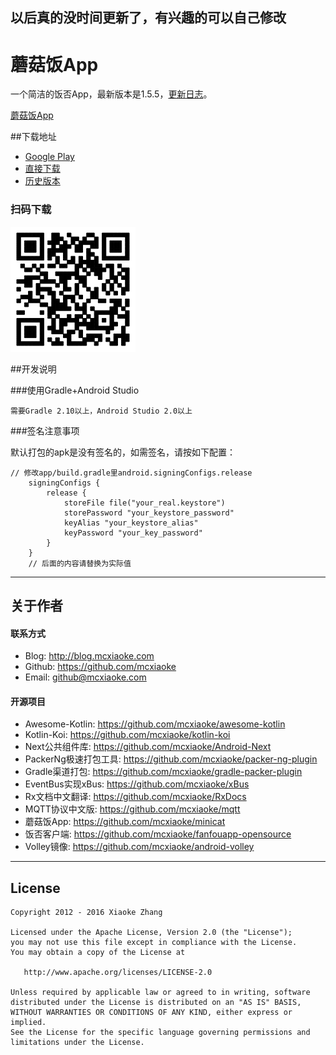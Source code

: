 ## 以后真的没时间更新了，有兴趣的可以自己修改

蘑菇饭App
===========================
一个简洁的饭否App，最新版本是1.5.5，[更新日志](CHANGELOG.md)。

[蘑菇饭App](http://fanfou.com/androidsupport)  

##下载地址

* [Google Play](https://play.google.com/store/apps/details?id=com.mcxiaoke.minicat2)  
* [直接下载](https://github.com/mcxiaoke/minicat/releases/latest)  
* [历史版本](https://github.com/mcxiaoke/minicat/releases)   
    
### 扫码下载

![qrcode](qrcode.png)

##开发说明
    
###使用Gradle+Android Studio

    需要Gradle 2.10以上，Android Studio 2.0以上

###签名注意事项

默认打包的apk是没有签名的，如需签名，请按如下配置：

```
// 修改app/build.gradle里android.signingConfigs.release
    signingConfigs {
        release {
            storeFile file("your_real.keystore")
            storePassword "your_keystore_password"
            keyAlias "your_keystore_alias"
            keyPassword "your_key_password"
        }
    }
    // 后面的内容请替换为实际值
```

------

## 关于作者

#### 联系方式

* Blog: <http://blog.mcxiaoke.com>
* Github: <https://github.com/mcxiaoke>
* Email: [github@mcxiaoke.com](mailto:github@mcxiaoke.com)

#### 开源项目

* Awesome-Kotlin: <https://github.com/mcxiaoke/awesome-kotlin>
* Kotlin-Koi: <https://github.com/mcxiaoke/kotlin-koi>
* Next公共组件库: <https://github.com/mcxiaoke/Android-Next>
* PackerNg极速打包工具: <https://github.com/mcxiaoke/packer-ng-plugin>
* Gradle渠道打包: <https://github.com/mcxiaoke/gradle-packer-plugin>
* EventBus实现xBus: <https://github.com/mcxiaoke/xBus>
* Rx文档中文翻译: <https://github.com/mcxiaoke/RxDocs>
* MQTT协议中文版: <https://github.com/mcxiaoke/mqtt>
* 蘑菇饭App: <https://github.com/mcxiaoke/minicat>
* 饭否客户端: <https://github.com/mcxiaoke/fanfouapp-opensource>
* Volley镜像: <https://github.com/mcxiaoke/android-volley>

------

## License

    Copyright 2012 - 2016 Xiaoke Zhang

    Licensed under the Apache License, Version 2.0 (the "License");
    you may not use this file except in compliance with the License.
    You may obtain a copy of the License at

       http://www.apache.org/licenses/LICENSE-2.0

    Unless required by applicable law or agreed to in writing, software
    distributed under the License is distributed on an "AS IS" BASIS,
    WITHOUT WARRANTIES OR CONDITIONS OF ANY KIND, either express or implied.
    See the License for the specific language governing permissions and
    limitations under the License.

